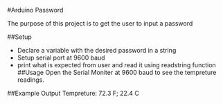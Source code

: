 #Arduino Password

The purpose of this project is to get the user to input a password

##Setup
* Declare a variable with the desired password in a string
* Setup serial port at 9600 baud
* print what is expected from user and read it using readstring function
##Usage Open the Serial Moniter at 9600 baud to see the tempreture readings.

##Example Output Tempreture: 72.3 F; 22.4 C
